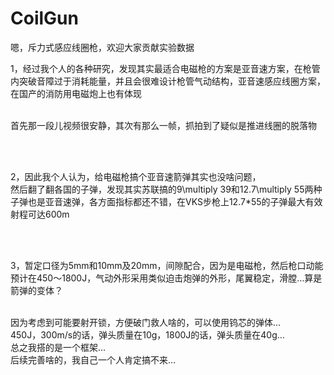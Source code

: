 # CoilGun
嗯，斥力式感应线圈枪，欢迎大家贡献实验数据

1，经过我个人的各种研究，发现其实最适合电磁枪的方案是亚音速方案，在枪管内突破音障过于消耗能量，并且会很难设计枪管气动结构，亚音速感应线圈方案，在国产的消防用电磁炮上也有体现
<br> <br>

首先那一段儿视频很安静，其次有那么一帧，抓拍到了疑似是推进线圈的脱落物

<br> <br>

2，因此我个人认为，给电磁枪搞个亚音速箭弹其实也没啥问题，
<br>
然后翻了翻各国的子弹，发现其实苏联搞的9\multiply 39和12.7\multiply 55两种子弹也是亚音速弹，各方面指标都还不错，在VKS步枪上12.7*55的子弹最大有效射程可达600m

<br> <br>

3，暂定口径为5mm和10mm及20mm，间隙配合，因为是电磁枪，然后枪口动能预计在450～1800J，气动外形采用类似迫击炮弹的外形，尾翼稳定，滑膛…算是箭弹的变体？
<br> <br>

因为考虑到可能要射开锁，方便破门救人啥的，可以使用钨芯的弹体…
<br>
450J，300m/s的话，弹头质量在10g，1800J的话，弹头质量在40g…
<br>
总之我搭的是一个框架…
<br>
后续完善啥的，我自己一个人肯定搞不来…
